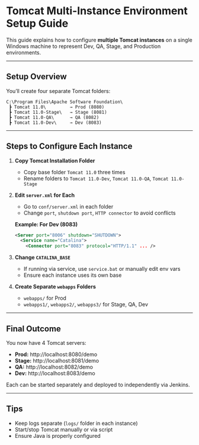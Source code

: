 # Tomcat Multi-Instance Environment Setup Guide

This guide explains how to configure **multiple Tomcat instances** on a single Windows machine to represent Dev, QA, Stage, and Production environments.

---

## Setup Overview

You’ll create four separate Tomcat folders:

```
C:\Program Files\Apache Software Foundation\
 ┣ Tomcat 11.0\         → Prod (8080)
 ┣ Tomcat 11.0-Stage\   → Stage (8081)
 ┣ Tomcat 11.0-QA\      → QA (8082)
 ┣ Tomcat 11.0-Dev\     → Dev (8083)
```

---

## Steps to Configure Each Instance

1. **Copy Tomcat Installation Folder**  
   - Copy base folder `Tomcat 11.0` three times  
   - Rename folders to `Tomcat 11.0-Dev`, `Tomcat 11.0-QA`, `Tomcat 11.0-Stage`

2. **Edit `server.xml` for Each**  
   - Go to `conf/server.xml` in each folder  
   - Change `port`, `shutdown port`, `HTTP connector` to avoid conflicts  

   **Example: For Dev (8083)**  
   ```xml
   <Server port="8006" shutdown="SHUTDOWN">
     <Service name="Catalina">
       <Connector port="8083" protocol="HTTP/1.1" ... />
   ```

3. **Change `CATALINA_BASE`**  
   - If running via service, use `service.bat` or manually edit env vars  
   - Ensure each instance uses its own base

4. **Create Separate `webapps` Folders**  
   - `webapps/` for Prod  
   - `webapps1/`, `webapps2/`, `webapps3/` for Stage, QA, Dev

---

## Final Outcome

You now have 4 Tomcat servers:
- **Prod:** http://localhost:8080/demo
- **Stage:** http://localhost:8081/demo
- **QA:** http://localhost:8082/demo
- **Dev:** http://localhost:8083/demo

Each can be started separately and deployed to independently via Jenkins.

---

## Tips

- Keep logs separate (`logs/` folder in each instance)
- Start/stop Tomcat manually or via script
- Ensure Java is properly configured
